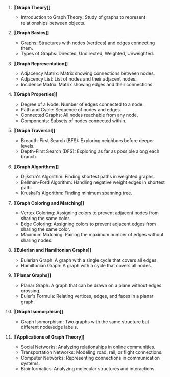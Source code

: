 1. **[[Graph Theory]]**
    - Introduction to Graph Theory:  Study of graphs to represent relationships between objects.

2. **[[Graph Basics]]**    
    - Graphs: Structures with nodes (vertices) and edges connecting them.
    - Types of Graphs: Directed, Undirected, Weighted, Unweighted.

3. **[[Graph Representation]]**    
    - Adjacency Matrix: Matrix showing connections between nodes.
    - Adjacency List: List of nodes and their adjacent nodes.
    - Incidence Matrix: Matrix showing edges and their connections.

4. **[[Graph Properties]]**
    - Degree of a Node: Number of edges connected to a node.
    - Path and Cycle: Sequence of nodes and edges.
    - Connected Graphs: All nodes reachable from any node.
    - Components: Subsets of nodes connected within.

5. **[[Graph Traversal]]**    
    - Breadth-First Search (BFS): Exploring neighbors before deeper levels.
    - Depth-First Search (DFS): Exploring as far as possible along each branch.

6. **[[Graph Algorithms]]**    
    - Dijkstra's Algorithm: Finding shortest paths in weighted graphs.
    - Bellman-Ford Algorithm: Handling negative weight edges in shortest path.
    - Kruskal's Algorithm: Finding minimum spanning tree.

7. **[[Graph Coloring and Matching]]**
    - Vertex Coloring: Assigning colors to prevent adjacent nodes from sharing the same color.
    - Edge Coloring: Assigning colors to prevent adjacent edges from sharing the same color.
    - Maximum Matching: Pairing the maximum number of edges without sharing nodes.

8. **[[Eulerian and Hamiltonian Graphs]]**    
    - Eulerian Graph: A graph with a single cycle that covers all edges.
    - Hamiltonian Graph: A graph with a cycle that covers all nodes.

9. **[[Planar Graphs]]**
    - Planar Graph: A graph that can be drawn on a plane without edges crossing.
    - Euler's Formula: Relating vertices, edges, and faces in a planar graph.

10. **[[Graph Isomorphism]]**    
    - Graph Isomorphism: Two graphs with the same structure but different node/edge labels.

11. **[[Applications of Graph Theory]]**
    - Social Networks: Analyzing relationships in online communities.
    - Transportation Networks: Modeling road, rail, or flight connections.
    - Computer Networks: Representing connections in communication systems.
    - Bioinformatics: Analyzing molecular structures and interactions.